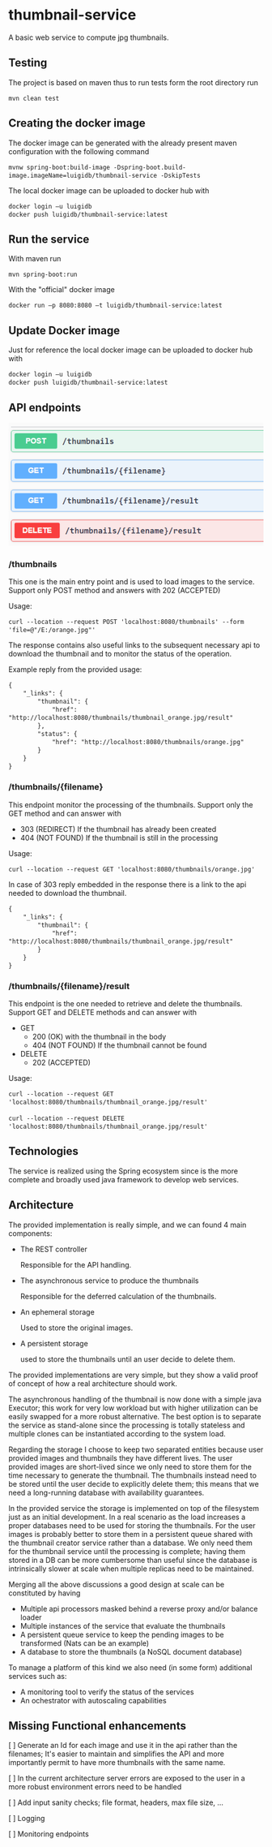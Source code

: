 # thumbnail-service
A basic web service to compute jpg thumbnails.     

## Testing
    
The project is based on maven thus to run tests form the root directory run 

    mvn clean test

## Creating the docker image
The docker image can be generated with the already present maven configuration with the following command

    mvnw spring-boot:build-image -Dspring-boot.build-image.imageName=luigidb/thumbnail-service -DskipTests

The local docker image can be uploaded to docker hub with

    docker login –u luigidb
    docker push luigidb/thumbnail-service:latest

## Run the service
With maven run 

    mvn spring-boot:run

With the "official" docker image   

    docker run –p 8080:8080 –t luigidb/thumbnail-service:latest

## Update Docker image  

Just for reference the local docker image can be uploaded to docker hub with  
    
    docker login –u luigidb
    docker push luigidb/thumbnail-service:latest

## API endpoints

![enpoints](apiEndpoint.png)

### /thumbnails
This one is the main entry point and is used to load images to the service.
Support only POST method and answers with 202 (ACCEPTED) 

Usage:

    curl --location --request POST 'localhost:8080/thumbnails' --form 'file=@"/E:/orange.jpg"'

The response contains also useful links to the subsequent necessary api to download the thumbnail and to monitor 
the status of the operation.

Example reply from the provided usage:
```
{
    "_links": {
        "thumbnail": {
            "href": "http://localhost:8080/thumbnails/thumbnail_orange.jpg/result"
        },
        "status": {
            "href": "http://localhost:8080/thumbnails/orange.jpg"
        }
    }
}
```
### /thumbnails/{filename}
This endpoint monitor the processing of the thumbnails. 
Support only the GET method and can answer with 
* 303 (REDIRECT) If the thumbnail has already been created 
* 404 (NOT FOUND) If the thumbnail is still in the processing

Usage:

    curl --location --request GET 'localhost:8080/thumbnails/orange.jpg'

In case of 303 reply embedded in the response there is a link to the api needed to download the thumbnail.
```
{
    "_links": {
        "thumbnail": {
            "href": "http://localhost:8080/thumbnails/thumbnail_orange.jpg/result"
        }
    }
}
```

### /thumbnails/{filename}/result
This endpoint is the one needed to retrieve and delete the thumbnails.
Support GET and DELETE methods and can answer with
* GET 
  * 200 (OK) with the thumbnail in the body 
  * 404 (NOT FOUND) If the thumbnail cannot be found
* DELETE 
  * 202 (ACCEPTED)

Usage:

    curl --location --request GET 'localhost:8080/thumbnails/thumbnail_orange.jpg/result'

    curl --location --request DELETE 'localhost:8080/thumbnails/thumbnail_orange.jpg/result'


## Technologies

The service is realized using the Spring ecosystem since is the more complete and broadly used java framework to 
develop web services.  

## Architecture
The provided implementation is really simple, and  we can found 4 main components:
* The REST controller
  
  Responsible for the API handling.
* The asynchronous service to produce the thumbnails
  
  Responsible for the deferred calculation of the thumbnails. 
* An ephemeral storage 
  
  Used to store the original images. 
* A persistent storage 

  used to store the thumbnails until an user decide to delete them.

The provided implementations are very simple, but they show a valid proof of concept of how a real architecture should work. 

The asynchronous handling of the thumbnail is now done with a simple java Executor; this work for very low workload but 
with higher utilization can be easily swapped for a more robust alternative. The best option is to separate the service as 
stand-alone since the processing is totally stateless and multiple clones can be instantiated according to the system load.

Regarding the storage I choose to keep two separated entities because user provided images and thumbnails they have 
different lives. The user provided images are short-lived since we only need to store them for the time necessary to 
generate the thumbnail. The thumbnails instead need to be stored until the user decide to explicitly delete them; this 
means that we need a long-running database with availability guarantees.  

In the provided service the storage is implemented on top of the filesystem just as an initial development. In a real 
scenario as the load increases a proper databases need to be used for storing the thumbnails. For the user images 
is probably better to store them in a persistent queue shared with the thumbnail creator service rather than a database. 
We only need them for the thumbnail service until the processing is complete; having them stored in a DB can be more 
cumbersome than useful since the database is intrinsically slower at scale when multiple replicas need to be 
maintained. 

Merging all the above discussions a good design at scale can be constituted by having 
* Multiple api processors masked behind a reverse proxy and/or balance loader
* Multiple instances of the service that evaluate the thumbnails 
* A persistent queue service to keep the pending images to be transformed (Nats can be an example)
* A database to store the thumbnails (a NoSQL document database)  

To manage a platform of this kind we also need (in some form) additional services such as: 
* A monitoring tool to verify the status of the services
* An ochestrator with autoscaling capabilities

## Missing Functional enhancements
[ ] Generate an Id for each image and use it in the api rather than the filenames; It's easier to maintain and simplifies 
the API and more importantly permit to have more thumbnails with the same name.

[ ] In the current architecture server errors are exposed to the user in a more robust environment errors need to be handled

[ ] Add input sanity checks; file format, headers, max file size, ...

[ ] Logging

[ ] Monitoring endpoints 